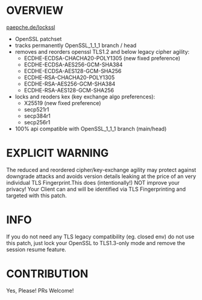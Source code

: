 # OVERVIEW

[paepche.de/lockssl](https://paepcke.de/lockssl)

* OpenSSL patchset
* tracks permanently OpenSSL_1_1_1 branch / head 
* removes and reorders openssl TLS1.2 and below legacy cipher agility:
	- ECDHE-ECDSA-CHACHA20-POLY1305 (new fixed preference)
	- ECDHE-ECDSA-AES256-GCM-SHA384
	- ECDHE-ECDSA-AES128-GCM-SHA256
	- ECDHE-RSA-CHACHA20-POLY1305
	- ECDHE-RSA-AES256-GCM-SHA384
	- ECDHE-RSA-AES128-GCM-SHA256
* locks and reoders kex (key exchange algo preferences):
	- X25519 (new fixed preference)
	- secp521r1 
	- secp384r1
	- secp256r1 
* 100% api compatible with OpenSSL_1_1_1 branch (main/head)

# EXPLICIT WARNING

The reduced and reordered cipher/key-exchange agility may protect against downgrade attacks and avoids version details leaking at the price of an very individual TLS Fingerprint.This does (intentionally!) NOT improve your privacy! Your Client can and will be identified via TLS Fingerprinting and targeted with this patch.

# INFO

If you do not need any TLS legacy compatibility (eg. closed env) do not use this patch, just lock your OpenSSL to TLS1.3-only mode and remove the session resume feature. 

# CONTRIBUTION

Yes, Please! PRs Welcome! 
